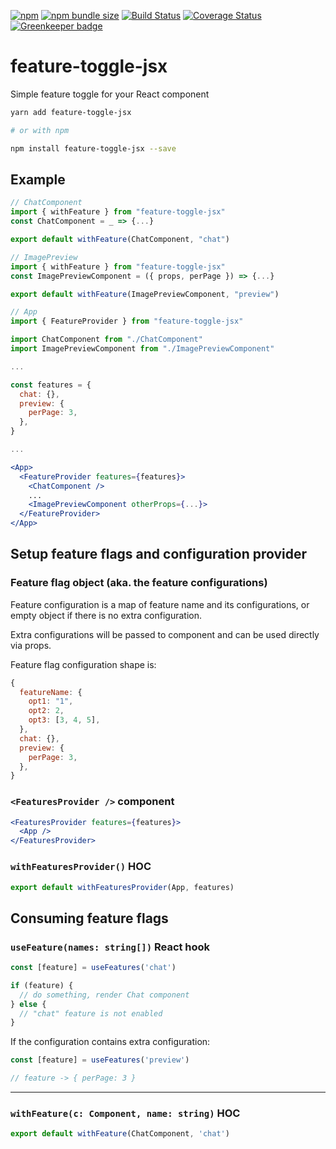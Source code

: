 [![npm](https://img.shields.io/npm/v/feature-toggle-jsx.svg)](https://www.npmjs.com/package/feature-toggle-jsx)
[![npm bundle size](https://img.shields.io/bundlephobia/minzip/feature-toggle-jsx.svg)](https://bundlephobia.com/result?p=feature-toggle-jsx)
[![Build Status](https://travis-ci.org/matmalkowski/react-handyman.svg?branch=master)](https://travis-ci.org/matmalkowski/react-handyman)
[![Coverage Status](https://coveralls.io/repos/github/matmalkowski/react-handyman/badge.svg?branch=master&service=github)](https://coveralls.io/github/matmalkowski/react-handyman?branch=master)
[![Greenkeeper badge](https://badges.greenkeeper.io/matmalkowski/react-handyman.svg)](https://greenkeeper.io/)

# feature-toggle-jsx

Simple feature toggle for your React component

```bash
yarn add feature-toggle-jsx

# or with npm

npm install feature-toggle-jsx --save
```

## Example

```jsx
// ChatComponent
import { withFeature } from "feature-toggle-jsx"
const ChatComponent = _ => {...}

export default withFeature(ChatComponent, "chat")
```

```jsx
// ImagePreview
import { withFeature } from "feature-toggle-jsx"
const ImagePreviewComponent = ({ props, perPage }) => {...}

export default withFeature(ImagePreviewComponent, "preview")
```

```jsx
// App
import { FeatureProvider } from "feature-toggle-jsx"

import ChatComponent from "./ChatComponent"
import ImagePreviewComponent from "./ImagePreviewComponent"

...

const features = {
  chat: {},
  preview: {
    perPage: 3,
  },
}

...

<App>
  <FeatureProvider features={features}>
    <ChatComponent />
    ...
    <ImagePreviewComponent otherProps={...}>
  </FeatureProvider>
</App>
```

## Setup feature flags and configuration provider

### Feature flag object (aka. the feature configurations)

Feature configuration is a map of feature name and its configurations,
or empty object if there is no extra configuration.

Extra configurations will be passed to component and can be used directly
via props.

Feature flag configuration shape is:

```js
{
  featureName: {
    opt1: "1",
    opt2: 2,
    opt3: [3, 4, 5],
  },
  chat: {},
  preview: {
    perPage: 3,
  },
}
```

### `<FeaturesProvider />` component

```jsx
<FeaturesProvider features={features}>
  <App />
</FeaturesProvider>
```

### `withFeaturesProvider()` HOC

```jsx
export default withFeaturesProvider(App, features)
```

## Consuming feature flags

### `useFeature(names: string[])` React hook

```jsx
const [feature] = useFeatures('chat')

if (feature) {
  // do something, render Chat component
} else {
  // "chat" feature is not enabled
}
```

If the configuration contains extra configuration:

```jsx
const [feature] = useFeatures('preview')

// feature -> { perPage: 3 }
```

---

### `withFeature(c: Component, name: string)` HOC

```jsx
export default withFeature(ChatComponent, 'chat')
```
